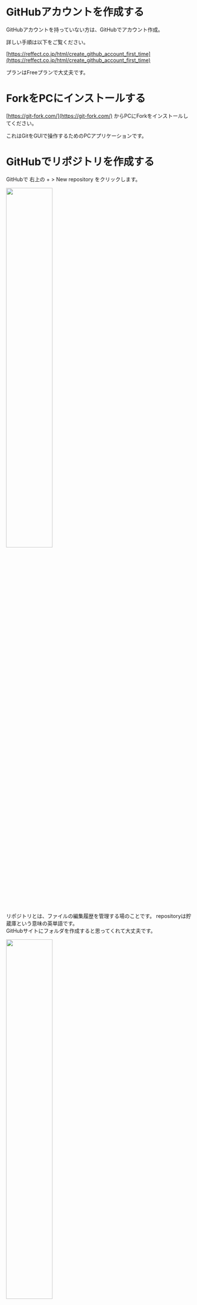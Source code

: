 # GitHubアカウントを作成する
GitHubアカウントを持っていない方は、GitHubでアカウント作成。

詳しい手順は以下をご覧ください。

[https://reffect.co.jp/html/create_github_account_first_time](https://reffect.co.jp/html/create_github_account_first_time)

プランはFreeプランで大丈夫です。


# ForkをPCにインストールする
[https://git-fork.com/](https://git-fork.com/) からPCにForkをインストールしてください。

これはGitをGUIで操作するためのPCアプリケーションです。



# GitHubでリポジトリを作成する

GitHubで 右上の + > New repository をクリックします。

<img src="images/1_2.png" width="50%" alt="" title="">

<br>

リポジトリとは、ファイルの編集履歴を管理する場のことです。
repositoryは貯蔵庫という意味の英単語です。  
GitHubサイトにフォルダを作成すると思ってくれて大丈夫です。

<img src="images/1_1.png" width="50%" alt="" title="">

<br>

# リポジトリ名を記入する
リポジトリ名を記入してください。

<img src="images/1_3.png" width="50%" alt="" title="">

<br>


# 公開範囲を選択する

<img src="images/1_4.png" width="50%" alt="" title="">

<br>


# 作成ボタンをクリックする
Create Repositoryボタンをクリックして、以下のような画面を出して下さい。ここでのUrlを後ほど利用します。

<img src="images/1_5.png" width="70%" alt="" title="">

<br>





# Forkでクローンする
サーバーのリポジトリ(フォルダ)をコピーして、PCにリポジトリを作ることをクローンと呼びます。

<img src="images/1_6.png" width="50%" alt="" title="">
<br>

サーバー側のリポジトリを「リモートリポジトリ」  
PC側のリポジトリを「ローカルリポジトリ」  
と呼びます。

<br>

左上の File > Clone をクリックします。

<img src="images/1_7.png" width="50%" alt="" title="">

<br>

さきほど作成したリポジトリURLを Repository Url 欄に入力。

<img src="images/1_8.png" width="70%" alt="" title="">

<br>




+ Parent Folder  
PC側の作業ディレクトリ。
好きなフォルダーを指定してください。
ただし、日本語や半角スペースがパスに含まれていないフォルダーが安全です。

+ Name  
デフォルトのままでOK。（リポジトリ名と同じ）

+ Clone  
ボタンを押します。


# コミットする

コミットというのは、編集履歴に記録するデータの単位。  
編集履歴に記録する操作もコミットと呼ぶ。

## README.mdを作る
Fork右上の Open in > Open In File Explorer をクリックし、作業フォルダーが開く。

<img src="images/1_9.png" width="50%" alt="" title="">

<br>

README.md というファイルを作成。
（.mdというのは、Markdownファイル）

<img src="images/1_10.png" width="50%" alt="" title="">

<br>

README.md をテキストエディターで開き、以下のように入力して保存。

```
# GitHubハンズオン
```
文字コードはUTF-8で保存。でないとForkで文字化けします。

# README.mdをStageに追加
<img src="images/1_11.png" width="90%" alt="" title="">

<br>

Forkの Local Changes をクリックすると、 Unstaged に README.md が追加される。

README.md をクリックすると、変更箇所が右側に表示される。  
（もし、文字化けしていたら、 README.md をUTF-8で保存。）

Stage ボタンをクリックすると、 Unstaged から Staged へREADME.mdが移動する。

# README.mdをコミットする

右下の Commit Message 欄に READMEを追加 と入力し、 Commit File ボタンをクリック。

<img src="images/1_12.png" width="90%" alt="" title="">

<br>

左側の Branches > main をクリックすると、 READMEを追加 という行が追加されています。

<img src="images/1_13.png" width="90%" alt="" title="">

<br>

# README.mdを編集する
テキストエディターで README.md を開き、適当に内容を書き換えて保存します。
```
# GitHubハンズオン
これはGitHubハンズオンのファイルです。
```
Forkで Local Changes を確認すると、再び Unstaged に README.md が表示されます。

<img src="images/1_14.png" width="90%" alt="" title="">

<br>

右側には、前回と今回の差分が表示されています。

もし、差分が2列表示になっていない場合は、右上にある

<img src="images/1_15.png" width="10%" alt="" title="">
<br>
をクリックしてください。  

<br>

# README.mdを再びコミット
Stage ボタンを押し、コミットメッセージに 「READMEを更新」 と入力し、コミットボタンを押す。

今度は左側のAll Commitsをクリックしてみます。

READMEを更新という行が新たに追加されていることを確認します！

このようにコミットという単位で編集履歴を管理します！

<img src="images/1_16.png" width="90%" alt="" title="">

<br>

# ステージ
ステージは、コミットの候補となるファイル変更データを保管する場所。

<img src="images/1_17.png" width="50%" alt="" title="">

(ブランチについては次回)

<br>

# プッシュ

プッシュとは、ローカルリポジトリの内容を、リモートリポジトリにコピーすること。

<img src="images/1_18.png" width="50%" alt="" title="">

<br>

Forkの左上のPushボタンを押す。

<img src="images/1_19.png" width="50%" alt="" title="">

<br>

以下のようなダイアログが出ます

<img src="images/1_20.png" width="70%" alt="" title="">

<br>

Pushボタンを押すと、プッシュが始まります。
プッシュが完了したら、GitHubのリポジトリのページをリロードしてください。
README.md の内容が表示されたら、成功です。




